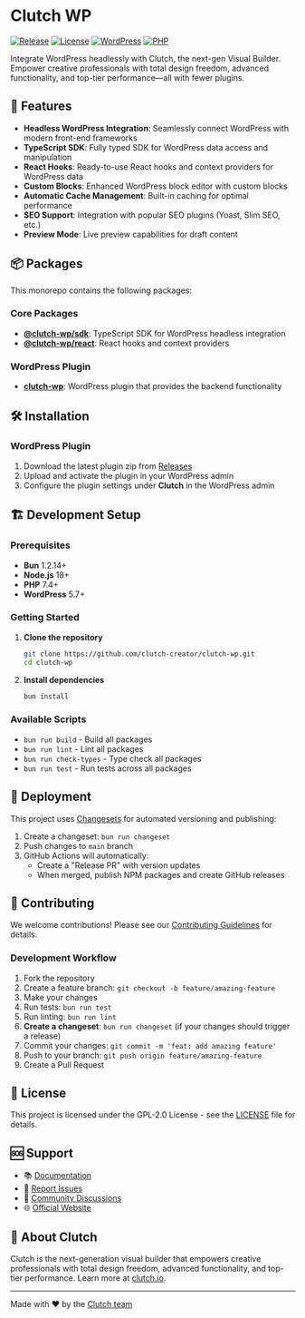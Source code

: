 # Clutch WP

[![Release](https://github.com/clutch-creator/clutch-wp/actions/workflows/release.yml/badge.svg)](https://github.com/clutch-creator/clutch-wp/actions/workflows/release.yml)
[![License](https://img.shields.io/badge/license-GPL--2.0-blue.svg)](LICENSE)
[![WordPress](https://img.shields.io/badge/WordPress-5.7%2B-blue.svg)](https://wordpress.org/)
[![PHP](https://img.shields.io/badge/PHP-7.4%2B-purple.svg)](https://php.net/)

Integrate WordPress headlessly with Clutch, the next-gen Visual Builder. Empower creative professionals with total design freedom, advanced functionality, and top-tier performance—all with fewer plugins.

## 🚀 Features

- **Headless WordPress Integration**: Seamlessly connect WordPress with modern front-end frameworks
- **TypeScript SDK**: Fully typed SDK for WordPress data access and manipulation
- **React Hooks**: Ready-to-use React hooks and context providers for WordPress data
- **Custom Blocks**: Enhanced WordPress block editor with custom blocks
- **Automatic Cache Management**: Built-in caching for optimal performance
- **SEO Support**: Integration with popular SEO plugins (Yoast, Slim SEO, etc.)
- **Preview Mode**: Live preview capabilities for draft content

## 📦 Packages

This monorepo contains the following packages:

### Core Packages

- **[@clutch-wp/sdk](./packages/sdk)**: TypeScript SDK for WordPress headless integration
- **[@clutch-wp/react](./packages/react)**: React hooks and context providers

### WordPress Plugin

- **[clutch-wp](./plugins/clutch-wp)**: WordPress plugin that provides the backend functionality

## 🛠 Installation

### WordPress Plugin

1. Download the latest plugin zip from [Releases](https://github.com/clutch-creator/clutch-wp/releases)
2. Upload and activate the plugin in your WordPress admin
3. Configure the plugin settings under **Clutch** in the WordPress admin

## 🏗 Development Setup

### Prerequisites

- **Bun** 1.2.14+
- **Node.js** 18+
- **PHP** 7.4+
- **WordPress** 5.7+

### Getting Started

1. **Clone the repository**

   ```bash
   git clone https://github.com/clutch-creator/clutch-wp.git
   cd clutch-wp
   ```

2. **Install dependencies**
   ```bash
   bun install
   ```

### Available Scripts

- `bun run build` - Build all packages
- `bun run lint` - Lint all packages
- `bun run check-types` - Type check all packages
- `bun run test` - Run tests across all packages

## 🚀 Deployment

This project uses [Changesets](https://github.com/changesets/changesets) for automated versioning and publishing:

1. Create a changeset: `bun run changeset`
2. Push changes to `main` branch
3. GitHub Actions will automatically:
   - Create a "Release PR" with version updates
   - When merged, publish NPM packages and create GitHub releases

## 🤝 Contributing

We welcome contributions! Please see our [Contributing Guidelines](CONTRIBUTING.md) for details.

### Development Workflow

1. Fork the repository
2. Create a feature branch: `git checkout -b feature/amazing-feature`
3. Make your changes
4. Run tests: `bun run test`
5. Run linting: `bun run lint`
6. **Create a changeset**: `bun run changeset` (if your changes should trigger a release)
7. Commit your changes: `git commit -m 'feat: add amazing feature'`
8. Push to your branch: `git push origin feature/amazing-feature`
9. Create a Pull Request

## 📄 License

This project is licensed under the GPL-2.0 License - see the [LICENSE](LICENSE) file for details.

## 🆘 Support

- 📚 [Documentation](https://docs.clutch.io)
- 🐛 [Report Issues](https://github.com/clutch-creator/clutch-wp/issues)
- 💬 [Community Discussions](https://discord.gg/j4bnupeese)
- 🌐 [Official Website](https://clutch.io)

## 🏢 About Clutch

Clutch is the next-generation visual builder that empowers creative professionals with total design freedom, advanced functionality, and top-tier performance. Learn more at [clutch.io](https://clutch.io).

---

Made with ❤️ by the [Clutch team](https://clutch.io)
